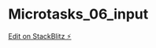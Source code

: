 # Microtasks_06_input

[Edit on StackBlitz ⚡️](https://stackblitz.com/edit/stackblitz-starters-mx6nvr)